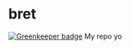 # bret

[![Greenkeeper badge](https://badges.greenkeeper.io/bcomnes/bret.svg)](https://greenkeeper.io/)
My repo yo
